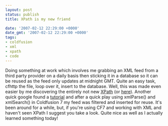 ```yaml
---
layout: post
status: publish
title: XPath is my new friend

date: '2007-02-12 22:29:00 +0000'
date_gmt: '2007-02-12 22:29:00 +0000'
tags:
- coldfusion
- xml
- xpath
- code
---
```

Doing something at work which involves me grabbing an XML feed from a third party provider on a daily basis then sticking it in a database so it can be reused as the feed only updates at midnight GMT.
Quite an easy task, cfhttp the file, loop over it, insert to the database. Well, this was made even easier by me discovering the entirely not new <a href="http://en.wikipedia.org/wiki/XPath">XPath</a> (or <a href="http://www.w3.org/TR/xpath">here</a>). Another quick google found a <a href="http://www.w3schools.com/xpath/default.asp">tutorial</a> and after a quick play using xmlParse() and xmlSearch() in Coldfusion 7 my feed was filtered and inserted for reuse. It's been around for a while, but, if you're using CF7 and working with XML and haven't seen XPath I suggest you take a look.
Quite nice as well as I actually learned something today!
